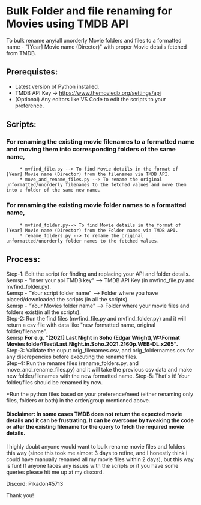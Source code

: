 # Bulk Folder and file renaming for Movies using TMDB API
To bulk rename any/all unorderly Movie folders and files to a formatted name - "[Year] Movie name (Director)" with proper Movie details fetched from TMDB.

## Prerequistes:
* Latest version of Python installed.
* TMDB API Key -> https://www.themoviedb.org/settings/api
* (Optional) Any editors like VS Code to edit the scripts to your preference.

## Scripts:
### For renaming the existing movie filenames to a formatted name and moving them into corresponding folders of the same name,
         * mvfind_file.py --> To find Movie details in the format of [Year] Movie name (Director) from the filenames via TMDB API.
         * move_and_rename_files.py --> To rename the original unformatted/unorderly filenames to the fetched values and move them into a folder of the same new name. 

### For renaming the existing movie folder names to a formatted name,
         * mvfind_folder.py--> To find Movie details in the format of [Year] Movie name (Director) from the Folder names via TMDB API.
         * rename_folders.py --> To rename the original unformatted/unorderly folder names to the fetched values.

## Process:
Step-1: Edit the script for finding and replacing your API and folder details.<br/>
&emsp - "inser your api TMDB key" --> TMDB API Key (in mvfind_file.py and mvfind_folder.py).<br/>
&emsp - "Your script folder name" --> Folder where you have placed/downloaded the scripts (in all the scripts).<br/>
&emsp - "Your Movies folder name" --> Folder where your movie files and folders exist(in all the scripts).<br/>
Step-2: Run the find files (mvfind_file.py and mvfind_folder.py) and it will return a csv file with data like "new formatted name, original folder/filename".<br/>
 &emsp   **For e.g. "[2021] Last Night in Soho (Edgar Wright),W:\Format Movies folder\Test\Last.Night.in.Soho.2021.2160p.WEB-DL.x265".**<br/>
Step-3: Validate the ouput orig_filenames.csv, and orig_foldernames.csv for any discrepencies before executing the rename files.        
Step-4: Run the rename files (rename_folders.py, and move_and_rename_files.py) and it will take the previous csv data and make new folder/filenames with the new                formatted name.
Step-5: That's it! Your folder/files should be renamed by now.
         
 *Run the python files based on your preference/need (either renaming only files, folders or both) in the order/group mentioned above.


#### Disclaimer: In some cases TMDB does not return the expected movie details and it can be frustrating. It can be overcome by tweaking the code or alter the existing filename for the query to fetch the required movie details.
              
I highly doubt anyone would want to bulk rename movie files and folders this way (since this took me almost 3 days to refine, and I honestly think i could have manually renamed all my movie files within 2 days), but this way is fun! If anyone faces any issues with the scripts or if you have some queries please hit me up at my discord.

Discord: Pikadon#5713

Thank you!
